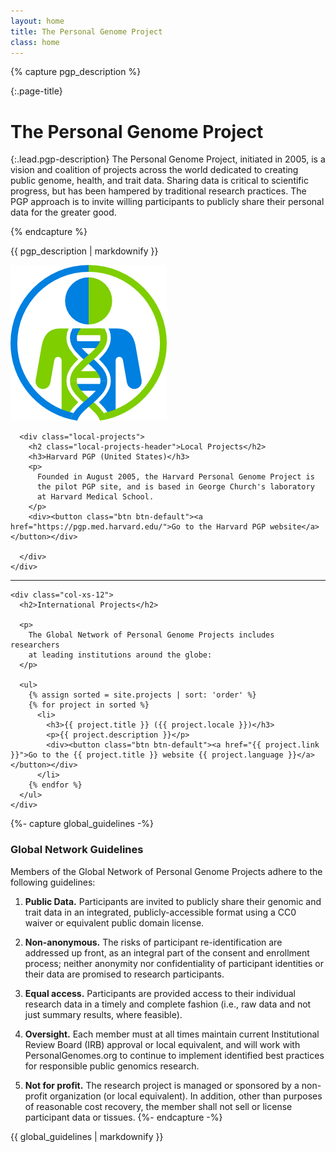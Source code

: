 ```yaml
---
layout: home
title: The Personal Genome Project
class: home
---
```


<div class="container container-main">
  <div class="row lead-row pgp-row-about">
    <div class="col-xs-12 col-sm-8 col-md-9 lead-div">
      <a id="about" class="anchor-offset"></a>
{% capture pgp_description %}

{:.page-title}
# The Personal Genome Project

{:.lead.pgp-description}
The Personal Genome Project, initiated in 2005, is a vision and coalition of projects across the world dedicated to creating public genome, health, and trait data. Sharing data is critical to scientific progress, but has been hampered by traditional research practices. The PGP approach is to invite willing participants to publicly share their personal data for the greater good.

{% endcapture %}

{{ pgp_description | markdownify }}
    </div>
    <div class="col-xs-8 col-sm-3 col-md-3 lead-div logo-container">
      <img class="logo" src="assets/images/pgp-logo.png" alt="Curii logo - a figure within a circle. A double helix runs through the figure's core. The circle, body, and helix alternate between green and blue on both sides." longdesc="A figure within a circle. A double helix runs from the circle's bottom through the figure's core. The left side of the body is green, while the circle and face are blue. The right side of the body is blue, while the circle and face are green. Each helix maintains its color as it spirals through the figure's body.">
    </div>
  </div>
  <div class="row lead-row">
    <div class="local-projects-wrap col-xs-12 col-md-9 lead-div">

      <div class="local-projects">
        <h2 class="local-projects-header">Local Projects</h2>
        <h3>Harvard PGP (United States)</h3>
        <p>
          Founded in August 2005, the Harvard Personal Genome Project is
          the pilot PGP site, and is based in George Church's laboratory
          at Harvard Medical School.
        </p>
        <div><button class="btn btn-default"><a href="https://pgp.med.harvard.edu/">Go to the Harvard PGP website</a></button></div>

      </div>
    </div>
  </div>
  <hr>

  <div class="row international-projects">
    <a id="overview" class="anchor-offset"></a>

    <div class="col-xs-12">
      <h2>International Projects</h2>

      <p>
        The Global Network of Personal Genome Projects includes researchers
        at leading institutions around the globe:
      </p>

      <ul>
        {% assign sorted = site.projects | sort: 'order' %}
        {% for project in sorted %}
          <li>
            <h3>{{ project.title }} ({{ project.locale }})</h3>
            <p>{{ project.description }}</p>
            <div><button class="btn btn-default"><a href="{{ project.link }}">Go to the {{ project.title }} website {{ project.language }}</a></button></div>
          </li>
        {% endfor %}
      </ul>
    </div>

<div class="col-xs-12">
  <a id="guidelines" class="anchor-offset"></a>

{%- capture global_guidelines -%}

### Global Network Guidelines

Members of the Global Network of Personal Genome Projects adhere to the following guidelines:

1.  **Public Data.** Participants are invited to publicly share their genomic and trait data in an integrated, publicly-accessible format using a CC0 waiver or equivalent public domain license.

2.  **Non-anonymous.** The risks of participant re-identification are addressed up front, as an integral part of the consent and enrollment process; neither anonymity nor confidentiality of participant identities or their data are promised to research participants.

3.  **Equal access.** Participants are provided access to their individual research data in a timely and complete fashion (i.e., raw data and not just summary results, where feasible).
4.  **Oversight.** Each member must at all times maintain current Institutional Review Board (IRB) approval or local equivalent, and will work with PersonalGenomes.org to continue to implement identified best practices for responsible public genomics research.
5.  **Not for profit.** The research project is managed or sponsored by a non-profit organization (or local equivalent). In addition, other than purposes of reasonable cost recovery, the member shall not sell or license participant data or tissues.
{%- endcapture -%}

{{ global_guidelines | markdownify }}

</div> <!-- .col-xs-12 -->

</div> <!-- /#projects .row -->

</div>
